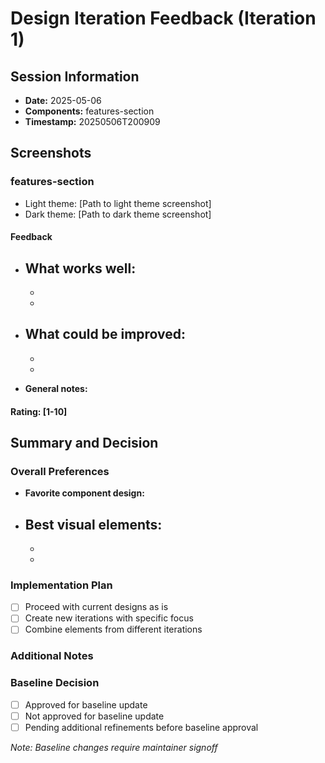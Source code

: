 # Design Iteration Feedback (Iteration 1)

## Session Information

- **Date:** 2025-05-06
- **Components:** features-section
- **Timestamp:** 20250506T200909

## Screenshots

### features-section
- Light theme: [Path to light theme screenshot]
- Dark theme: [Path to dark theme screenshot]

#### Feedback
- **What works well:**
  - 
  - 
  - 

- **What could be improved:**
  - 
  - 
  - 

- **General notes:**
  

#### Rating: [1-10]



## Summary and Decision

### Overall Preferences
- **Favorite component design:**
- **Best visual elements:**
  - 
  - 
  - 

### Implementation Plan
- [ ] Proceed with current designs as is
- [ ] Create new iterations with specific focus
- [ ] Combine elements from different iterations

### Additional Notes

### Baseline Decision
- [ ] Approved for baseline update
- [ ] Not approved for baseline update
- [ ] Pending additional refinements before baseline approval

_Note: Baseline changes require maintainer signoff_
